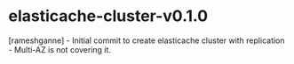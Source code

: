 # elasticache-cluster-v0.1.0
[rameshganne] - Initial commit to create elasticache cluster with replication - Multi-AZ is not covering it.